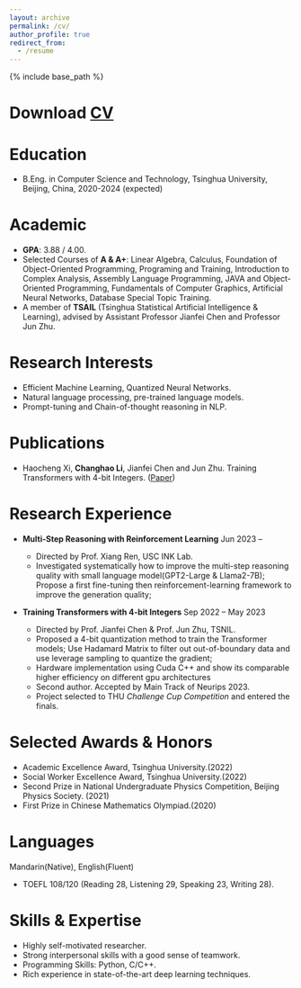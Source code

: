 ```yaml
---
layout: archive
permalink: /cv/
author_profile: true
redirect_from:
  - /resume
---
```


{% include base_path %}

Download [CV](http://lichangh20.github.io/files/CV_ChanghaoLi.pdf)
======

Education
======
* B.Eng. in Computer Science and Technology, Tsinghua University, Beijing, China, 2020-2024 (expected)

Academic
======
* **GPA**: 3.88 / 4.00.
* Selected Courses of **A & A+**: Linear Algebra, Calculus, Foundation of Object-Oriented Programming, Programing and Training, Introduction to Complex Analysis, Assembly Language Programming, JAVA and Object-Oriented Programming, Fundamentals of Computer Graphics, Artificial Neural Networks, Database Special Topic Training.
* A member of **TSAIL** (Tsinghua Statistical Artificial Intelligence & Learning), advised by Assistant Professor Jianfei Chen and Professor Jun Zhu.

Research Interests
======
* Efficient Machine Learning, Quantized Neural Networks.
* Natural language processing, pre-trained language models.
* Prompt-tuning and Chain-of-thought reasoning in NLP.

Publications
======
* Haocheng Xi, **Changhao Li**, Jianfei Chen and Jun Zhu. Training Transformers with 4-bit Integers. ([Paper](https://arxiv.org/pdf/2306.11987.pdf))

Research Experience
======

* **Multi-Step Reasoning with Reinforcement Learning**            Jun 2023 – 
  - Directed by Prof. Xiang Ren, USC INK Lab.
  - Investigated systematically how to improve the multi-step reasoning quality with small language model(GPT2-Large & Llama2-7B); Propose a first fine-tuning then reinforcement-learning framework to improve the generation quality; 
  
   
* **Training Transformers with 4-bit Integers**           Sep 2022 – May 2023
  -  Directed by Prof. Jianfei Chen & Prof. Jun Zhu, TSNIL.
  - Proposed a 4-bit quantization method to train the Transformer models; Use Hadamard Matrix to filter out out-of-boundary data and use leverage sampling to quantize the gradient; 
  - Hardware implementation using Cuda C++ and show its comparable higher efficiency on different gpu architectures
  - Second author. Accepted by Main Track of Neurips 2023.
  - Project selected to THU *Challenge Cup Competition* and entered the finals.


Selected Awards & Honors
======
* Academic Excellence Award, Tsinghua University.(2022)
* Social Worker Excellence Award, Tsinghua University.(2022)
* Second Prize in National Undergraduate Physics Competition, Beijing Physics Society. (2021)
* First Prize in Chinese Mathematics Olympiad.(2020)

Languages
======
Mandarin(Native), English(Fluent)
* TOEFL  108/120 (Reading 28, Listening 29, Speaking 23, Writing 28).

Skills & Expertise 
======
* Highly self-motivated researcher. 
* Strong interpersonal skills with a good sense of teamwork.
* Programming Skills: Python, C/C++.
* Rich experience in state-of-the-art deep learning techniques.

